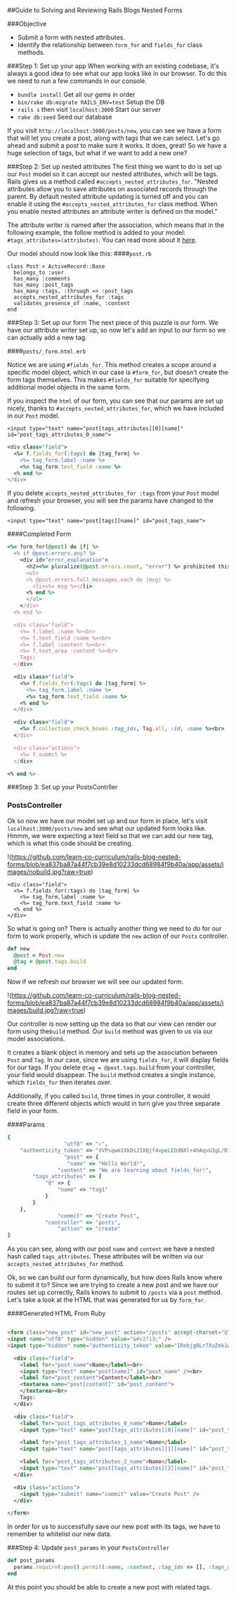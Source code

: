 ##Guide to Solving and Reviewing Rails Blogs Nested Forms

###Objective
- Submit a form with nested attributes.
- Identify the relationship between `form_for` and `fields_for` class methods.


###Step 1: Set up your app
When working with an existing codebase, it's always a good idea to see what our app looks like in our browser. To do this we need to run a few commands in our console.

- `bundle install` Get all our gems in order
- `bin/rake db:migrate RAILS_ENV=test` Setup the DB
- `rails s` then visit `localhost:3000` Start our server
- `rake db:seed` Seed our database


If you visit `http://localhost:3000/posts/new`, you can see we have a form that will let you create a post, along with tags that we can select. Let's go ahead and submit a post to make sure it works. It does, great! So we have a huge selection of tags, but what if we want to add a new one?

###Step 2: Set up nested attributes
The first thing we want to do is set up our `Post` model so it can accept our nested attributes, which will be tags. Rails gives us a method called `#accepts_nested_attributes_for`. "Nested attributes allow you to save attributes on associated records through the parent. By default nested attribute updating is turned off and you can enable it using the `#accepts_nested_attributes_for` class method. When you enable nested attributes an attribute writer is defined on the model."

The attribute writer is named after the association, which means that in the following example, the follow method is added to your model:
`#tags_attributes=(attributes)`. You can read more about it <a href="http://api.rubyonrails.org/classes/ActiveRecord/NestedAttributes/ClassMethods.html">here</a>.

Our model should now look like this:
####`post.rb`

```
class Post < ActiveRecord::Base
  belongs_to :user
  has_many :comments
  has_many :post_tags
  has_many :tags, :through => :post_tags
  accepts_nested_attributes_for :tags
  validates_presence_of :name, :content
end
```

###Step 3: Set up our form
The next piece of this puzzle is our form. We have our attribute writer set up, so now let's add an input to our form so we can actually add a new tag.  

####`posts/_form.html.erb`

Notice we are using `#fields_for`. This method creates a scope around a specific model object, which in our case is `#form_for`, but doesn't create the form tags themselves. This makes `#fields_for` suitable for specifying additional model objects in the same form.

If you inspect the `html` of our form, you can see that our params are set up nicely, thanks to `#accepts_nested_attributes_for`, which we have included in our `Post` model.

`<input type="text" name="post[tags_attributes][0][name]" id="post_tags_attributes_0_name">`

```ruby
<div class="field">
  <%= f.fields_for(:tags) do |tag_form| %>
    <%= tag_form.label :name %>
    <%= tag_form.text_field :name %>
  <% end %>
</div>
```

If you delete `accepts_nested_attributes_for :tags` from your `Post` model and refresh your browser, you will see the params have changed to the following.

`<input type="text" name="post[tags][name]" id="post_tags_name">`

####Completed Form

```ruby
<%= form_for(@post) do |f| %>
  <% if @post.errors.any? %>
    <div id="error_explanation">
      <h2><%= pluralize(@post.errors.count, "error") %> prohibited this post from being saved:</h2>
      <ul>
      <% @post.errors.full_messages.each do |msg| %>
        <li><%= msg %></li>
      <% end %>
      </ul>
    </div>
  <% end %>

  <div class="field">
    <%= f.label :name %><br>
    <%= f.text_field :name %><br>
    <%= f.label :content %><br>
    <%= f.text_area :content %><br>
    Tags:
  </div>

  <div class="field">
    <%= f.fields_for(:tags) do |tag_form| %>
      <%= tag_form.label :name %>
      <%= tag_form.text_field :name %>
    <% end %>
  </div>

  <div class="field">
    <%= f.collection_check_boxes :tag_ids, Tag.all, :id, :name %><br>
  </div>

  <div class="actions">
    <%= f.submit %>
  </div>

<% end %>
```

###Step 3: Set up your PostsContrller

### PostsController

Ok so now we have our model set up and our form in place, let's visit `localhost:3000/posts/new` and see what our updated form looks like. Hmmm, we were expecting a text field so that we can add our new tag, which is what this code should be creating.

!(https://github.com/learn-co-curriculum/rails-blog-nested-forms/blob/ea837ba87a44f7cb39e8d10233dcd68984f9b40a/app/assets/images/nobuild.jpg?raw=true)


```
<div class="field">
  <%= f.fields_for(:tags) do |tag_form| %>
    <%= tag_form.label :name %>
    <%= tag_form.text_field :name %>
  <% end %>
</div>
```
So what is going on? There is actually another thing we need to do for our form to work properly, which is update the `new` action of our `Posts` controller.

```ruby
def new
  @post = Post.new
  @tag = @post.tags.build
end
```
Now if we refresh our browser we will see our updated form.

!(https://github.com/learn-co-curriculum/rails-blog-nested-forms/blob/ea837ba87a44f7cb39e8d10233dcd68984f9b40a/app/assets/images/build.jpg?raw=true)

Our controller is now setting up the data so that our view can render our form using the`build` method. Our `build` method was given to us via our model associations.

It creates a blank object in memory and sets up the association between `Post` and `Tag`. In our case, since we are using `fields_for`, it will display fields for our tags. If you delete `@tag = @post.tags.build` from your controller, your field would disappear. The `build` method creates a single instance, which `fields_for` then iterates over.

Additionally, if you called `build`, three times in your controller, it would create three different objects which would in turn give you three separate field in your form.

####Params

```ruby
{
                  "utf8" => "✓",
    "authenticity_token" => "VVPsqwm1XkDsJ1XQjf4vpeLEQdNXl+4hAqvU3gL/RIb5v8RKbcmA7r3gRT6eYM/g9wHY5Ymi6w/PPKuHea1XYg==",
                  "post" => {
                   "name" => "Hello World!",
                "content" => "We are learning about fields_for!",
        "tags_attributes" => {
            "0" => {
                "name" => "tag1"
            }
        }
    },
                "commit" => "Create Post",
            "controller" => "posts",
                "action" => "create"
}
```
As you can see, along with our post `name` and `content` we have a nested hash called `tags_attributes`. These attributes will be written via our `accepts_nested_attributes_for` method.

Ok, so we can build our form dynamically, but how does Rails know where to submit it to? Since we are trying to create a new post and we have our routes set up correctly, Rails knows to submit to `/posts` via a `post` method. Let's take a look at the HTML that was generated for us by `form_for`.

####Generated HTML From Ruby

```html

<form class="new_post" id="new_post" action="/posts" accept-charset="UTF-8" method="post">
<input name="utf8" type="hidden" value="&#x2713;" />
<input type="hidden" name="authenticity_token" value="IRnbjg0Lr7XuZmk1wqEewWqPbOvU0j5ymcne3Rq3MV3yHzhC1VbZsySOGggFVgM1zwL6b+E2+nGsnaQCQQfu6g==" />

  <div class="field">
    <label for="post_name">Name</label><br>
    <input type="text" name="post[name]" id="post_name" /><br>
    <label for="post_content">Content</label><br>
    <textarea name="post[content]" id="post_content">
    </textarea><br>
    Tags:
  </div>

  <div class="field">
    <label for="post_tags_attributes_0_name">Name</label>
    <input type="text" name="post[tags_attributes][0][name]" id="post_tags_attributes_0_name" />

    <label for="post_tags_attributes_1_name">Name</label>
    <input type="text" name="post[tags_attributes][1][name]" id="post_tags_attributes_1_name" />

    <label for="post_tags_attributes_2_name">Name</label>
    <input type="text" name="post[tags_attributes][2][name]" id="post_tags_attributes_2_name" />
  </div>

  <div class="actions">
    <input type="submit" name="commit" value="Create Post" />
  </div>

</form>
```


In order for us to successfully save our new post with its tags, we have to remember to whitelist our new data.

###Step 4: Update `post_params` in your `PostsController`


```ruby
def post_params
  params.require(:post).permit(:name, :content, :tag_ids => [], :tags_attributes => [:name] )
end

```
At this point you should be able to create a new post with related tags.
